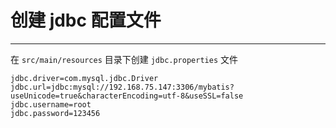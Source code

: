 # 创建 jdbc 配置文件

---

在 `src/main/resources` 目录下创建 `jdbc.properties` 文件

```
jdbc.driver=com.mysql.jdbc.Driver
jdbc.url=jdbc:mysql://192.168.75.147:3306/mybatis?useUnicode=true&characterEncoding=utf-8&useSSL=false
jdbc.username=root
jdbc.password=123456
```
